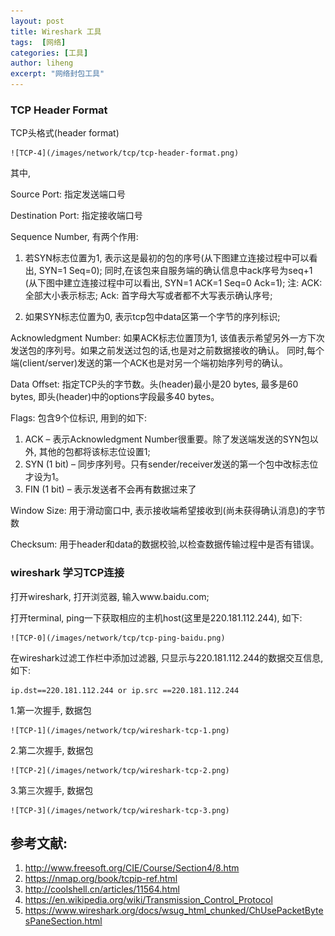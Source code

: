 ```yaml
---
layout: post
title: Wireshark 工具
tags:  [网络]
categories: [工具]
author: liheng
excerpt: "网络封包工具"
---
```


### TCP Header Format

TCP头格式(header format)

    ![TCP-4](/images/network/tcp/tcp-header-format.png)

其中,

Source Port: 指定发送端口号

Destination Port: 指定接收端口号

Sequence Number, 有两个作用:

1. 若SYN标志位置为1, 表示这是最初的包的序号(从下图建立连接过程中可以看出, SYN=1 Seq=0); 同时,在该包来自服务端的确认信息中ack序号为seq+1
(从下图中建立连接过程中可以看出, SYN=1 ACK=1 Seq=0 Ack=1); 注: ACK: 全部大小表示标志; Ack: 首字母大写或者都不大写表示确认序号;

2. 如果SYN标志位置为0, 表示tcp包中data区第一个字节的序列标识;

Acknowledgment Number:
如果ACK标志位置顶为1, 该值表示希望另外一方下次发送包的序列号。如果之前发送过包的话,也是对之前数据接收的确认。
同时,每个端(client/server)发送的第一个ACK也是对另一个端初始序列号的确认。

Data Offset: 指定TCP头的字节数。头(header)最小是20 bytes, 最多是60 bytes, 即头(header)中的options字段最多40 bytes。

Flags: 包含9个位标识, 用到的如下:

1. ACK – 表示Acknowledgment Number很重要。除了发送端发送的SYN包以外, 其他的包都将该标志位设置1;
2. SYN (1 bit) – 同步序列号。只有sender/receiver发送的第一个包中改标志位才设为1。 
3. FIN (1 bit) – 表示发送者不会再有数据过来了

Window Size: 用于滑动窗口中, 表示接收端希望接收到(尚未获得确认消息)的字节数

Checksum: 用于header和data的数据校验,以检查数据传输过程中是否有错误。

### wireshark 学习TCP连接

打开wireshark, 打开浏览器, 输入www.baidu.com;

打开terminal, ping一下获取相应的主机host(这里是220.181.112.244), 如下:

    ![TCP-0](/images/network/tcp/tcp-ping-baidu.png)

在wireshark过滤工作栏中添加过滤器, 只显示与220.181.112.244的数据交互信息, 如下:

```
ip.dst==220.181.112.244 or ip.src ==220.181.112.244
```


1.第一次握手, 数据包

    ![TCP-1](/images/network/tcp/wireshark-tcp-1.png)


2.第二次握手, 数据包

    ![TCP-2](/images/network/tcp/wireshark-tcp-2.png)


3.第三次握手, 数据包

    ![TCP-3](/images/network/tcp/wireshark-tcp-3.png)

## 参考文献:

1. http://www.freesoft.org/CIE/Course/Section4/8.htm
2. https://nmap.org/book/tcpip-ref.html
3. http://coolshell.cn/articles/11564.html
4. https://en.wikipedia.org/wiki/Transmission_Control_Protocol
5. https://www.wireshark.org/docs/wsug_html_chunked/ChUsePacketBytesPaneSection.html